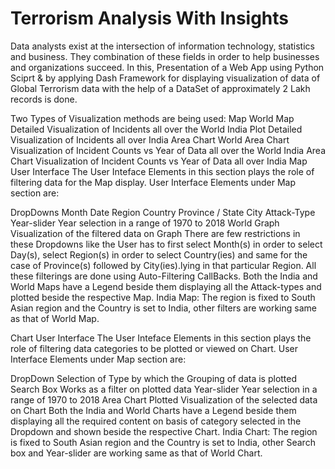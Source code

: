 # Terrorism Analysis With Insights

Data analysts exist at the intersection of information technology, statistics and business. They combination of these fields in order to help businesses and organizations succeed.
In this, Presentation of a Web App using Python Sciprt & by applying Dash Framework for displaying visualization of data of Global Terrorism data with the help of a DataSet of approximately 2 Lakh records is done.

Two Types of Visualization methods are being used:
Map
World Map
Detailed Visualization of Incidents all over the World
India Plot
Detailed Visualization of Incidents all over India
Area Chart
World Area Chart
Visualization of Incident Counts vs Year of Data all over the World
India Area Chart
Visualization of Incident Counts vs Year of Data all over India
Map User Interface
The User Inteface Elements in this section plays the role of filtering data for the Map display.
User Interface Elements under Map section are:

DropDowns
Month
Date
Region
Country
Province / State
City
Attack-Type
Year-slider
Year selection in a range of 1970 to 2018
World Graph
Visualization of the filtered data on Graph
There are few restrictions in these Dropdowns like the User has to first select Month(s) in order to select Day(s), select Region(s) in order to select Country(ies) and same for the case of Province(s) followed by City(ies).lying in that particular Region. All these filterings are done using Auto-Filtering CallBacks.
Both the India and World Maps have a Legend beside them displaying all the Attack-types and plotted beside the respective Map.
India Map: The region is fixed to South Asian region and the Country is set to India, other filters are working same as that of World Map.

Chart User Interface
The User Inteface Elements in this section plays the role of filtering data categories to be plotted or viewed on Chart.
User Interface Elements under Map section are:

DropDown
Selection of Type by which the Grouping of data is plotted
Search Box
Works as a filter on plotted data
Year-slider
Year selection in a range of 1970 to 2018
Area Chart
Plotted Visualization of the selected data on Chart
Both the India and World Charts have a Legend beside them displaying all the required content on basis of category selected in the Dropdown and shown beside the respective Chart.
India Chart: The region is fixed to South Asian region and the Country is set to India, other Search box and Year-slider are working same as that of World Chart.
